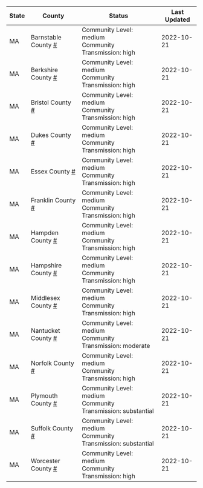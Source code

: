 State | County | Status | Last Updated
--- | --- | --- | --- 
MA | Barnstable County <a href="#barnstable_county">#</a> | <a name="barnstable_county"></a>Community Level: medium<br/>Community Transmission: high | 2022-10-21
MA | Berkshire County <a href="#berkshire_county">#</a> | <a name="berkshire_county"></a>Community Level: medium<br/>Community Transmission: high | 2022-10-21
MA | Bristol County <a href="#bristol_county">#</a> | <a name="bristol_county"></a>Community Level: medium<br/>Community Transmission: high | 2022-10-21
MA | Dukes County <a href="#dukes_county">#</a> | <a name="dukes_county"></a>Community Level: medium<br/>Community Transmission: high | 2022-10-21
MA | Essex County <a href="#essex_county">#</a> | <a name="essex_county"></a>Community Level: medium<br/>Community Transmission: high | 2022-10-21
MA | Franklin County <a href="#franklin_county">#</a> | <a name="franklin_county"></a>Community Level: medium<br/>Community Transmission: high | 2022-10-21
MA | Hampden County <a href="#hampden_county">#</a> | <a name="hampden_county"></a>Community Level: medium<br/>Community Transmission: high | 2022-10-21
MA | Hampshire County <a href="#hampshire_county">#</a> | <a name="hampshire_county"></a>Community Level: medium<br/>Community Transmission: high | 2022-10-21
MA | Middlesex County <a href="#middlesex_county">#</a> | <a name="middlesex_county"></a>Community Level: medium<br/>Community Transmission: high | 2022-10-21
MA | Nantucket County <a href="#nantucket_county">#</a> | <a name="nantucket_county"></a>Community Level: medium<br/>Community Transmission: moderate | 2022-10-21
MA | Norfolk County <a href="#norfolk_county">#</a> | <a name="norfolk_county"></a>Community Level: medium<br/>Community Transmission: high | 2022-10-21
MA | Plymouth County <a href="#plymouth_county">#</a> | <a name="plymouth_county"></a>Community Level: medium<br/>Community Transmission: substantial | 2022-10-21
MA | Suffolk County <a href="#suffolk_county">#</a> | <a name="suffolk_county"></a>Community Level: medium<br/>Community Transmission: substantial | 2022-10-21
MA | Worcester County <a href="#worcester_county">#</a> | <a name="worcester_county"></a>Community Level: medium<br/>Community Transmission: high | 2022-10-21
